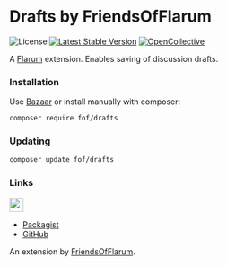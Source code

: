 # Drafts by FriendsOfFlarum

![License](https://img.shields.io/badge/license-MIT-blue.svg) [![Latest Stable Version](https://img.shields.io/packagist/v/fof/drafts.svg)](https://packagist.org/packages/fof/drafts) [![OpenCollective](https://img.shields.io/badge/opencollective-fof-blue.svg)](https://opencollective.com/fof/donate)

A [Flarum](http://flarum.org) extension. Enables saving of discussion drafts.

### Installation

Use [Bazaar](https://discuss.flarum.org/d/5151-flagrow-bazaar-the-extension-marketplace) or install manually with composer:

```sh
composer require fof/drafts
```

### Updating

```sh
composer update fof/drafts
```

### Links

[<img src="https://opencollective.com/fof/donate/button@2x.png?color=blue" height="25" />](https://opencollective.com/fof/donate)

- [Packagist](https://packagist.org/packages/fof/drafts)
- [GitHub](https://github.com/FriendsOfFlarum/drafts)

An extension by [FriendsOfFlarum](https://github.com/FriendsOfFlarum).